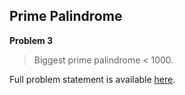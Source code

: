 Prime Palindrome
----------------

**Problem 3**

> Biggest prime palindrome < 1000.

Full problem statement is available [here][mirror].

[mirror]: https://github.com/rdtsc/codeeval-problem-statements/tree/master/easy/003-prime-palindrome/
          "View Problem Statement Mirror"
